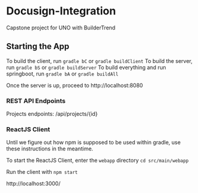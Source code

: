 # Docusign-Integration
Capstone project for UNO with BuilderTrend

## Starting the App
To build the client, run `gradle bC` or `gradle buildClient`
To build the server, run `gradle bS` or `gradle buildServer`
To build everything and run springboot, run `gradle bA` or `gradle buildAll`

Once the server is up, proceed to http://localhost:8080

### REST API Endpoints
Projects endpoints:
/api/projects/{id}

### ReactJS Client
Until we figure out how npm is supposed to be used within gradle, use these instructions in the meantime.

To start the ReactJS Client, enter the `webapp` directory
`cd src/main/webapp`

Run the client with
`npm start`

http://localhost:3000/
